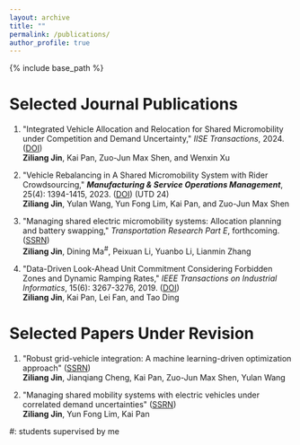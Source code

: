 ```yaml
---
layout: archive
title: ""
permalink: /publications/
author_profile: true
---
```

{% include base_path %} 

# Selected Journal Publications
1. "Integrated Vehicle Allocation and Relocation for Shared Micromobility under Competition and Demand Uncertainty," *IISE Transactions*, 2024. ([DOI](https://www.tandfonline.com/doi/abs/10.1080/24725854.2024.2404555))   
**Ziliang Jin**, Kai Pan, Zuo-Jun Max Shen, and Wenxin Xu

1. "Vehicle Rebalancing in A Shared Micromobility System with Rider Crowdsourcing," ***Manufacturing & Service Operations Management***, 25(4): 1394-1415, 2023. ([DOI](https://pubsonline.informs.org/doi/abs/10.1287/msom.2023.1199)) (UTD 24)   
**Ziliang Jin**, Yulan Wang, Yun Fong Lim, Kai Pan, and Zuo-Jun Max Shen

1. "Managing shared electric micromobility systems: Allocation planning and battery swapping," *Transportation Research Part E*, forthcoming.  ([SSRN](https://papers.ssrn.com/sol3/papers.cfm?abstract_id=4964436))   
**Ziliang Jin**, Dining Ma<sup>#</sup>, Peixuan Li, Yuanbo Li, Lianmin Zhang

1. "Data-Driven Look-Ahead Unit Commitment Considering Forbidden Zones and Dynamic Ramping Rates," *IEEE Transactions on Industrial Informatics*, 15(6): 3267-3276, 2019. ([DOI](https://ieeexplore.ieee.org/abstract/document/8493336?casa_token=9prJPr0QauMAAAAA:ywW_WcplPwc_2xz2cq_pgEYnaxjR5wW47MWsuOeoT5wwprimBnr0uX9_MqIEz9JrzoxW2bjztw))   
**Ziliang Jin**, Kai Pan, Lei Fan, and Tao Ding

# Selected Papers Under Revision

1. "Robust grid-vehicle integration: A machine learning-driven optimization approach" ([SSRN](https://papers.ssrn.com/sol3/papers.cfm?abstract_id=4701947))   
**Ziliang Jin**, Jianqiang Cheng, Kai Pan, Zuo-Jun Max Shen, Yulan Wang

1. "Managing shared mobility systems with electric vehicles under correlated demand uncertainties" ([SSRN](https://papers.ssrn.com/sol3/papers.cfm?abstract_id=4959578))   
**Ziliang Jin**, Yun Fong Lim, Kai Pan

#: students supervised by me

